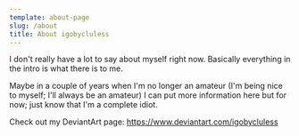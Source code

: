```yaml
---
template: about-page
slug: /about
title: About igobycluless
---
```

I don't really have a lot to say about myself right now. Basically everything in the intro is what there is to me.

Maybe in a couple of years when I'm no longer an amateur (I'm being nice to myself; I'll always be an amateur) I can put more information here but for now; just know that I'm a complete idiot.



Check out my DeviantArt page: https://www.deviantart.com/igobycluless